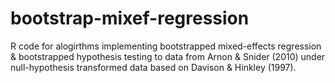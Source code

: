# bootstrap-mixef-regression

R code for alogirthms implementing bootstrapped mixed-effects regression & bootstrapped hypothesis testing to data from Arnon & Snider (2010) under null-hypothesis transformed data based on Davison & Hinkley (1997). 
